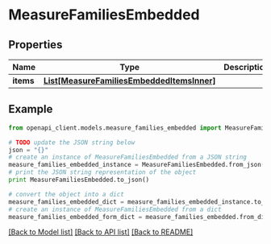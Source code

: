 # MeasureFamiliesEmbedded


## Properties
Name | Type | Description | Notes
------------ | ------------- | ------------- | -------------
**items** | [**List[MeasureFamiliesEmbeddedItemsInner]**](MeasureFamiliesEmbeddedItemsInner.md) |  | [optional] 

## Example

```python
from openapi_client.models.measure_families_embedded import MeasureFamiliesEmbedded

# TODO update the JSON string below
json = "{}"
# create an instance of MeasureFamiliesEmbedded from a JSON string
measure_families_embedded_instance = MeasureFamiliesEmbedded.from_json(json)
# print the JSON string representation of the object
print MeasureFamiliesEmbedded.to_json()

# convert the object into a dict
measure_families_embedded_dict = measure_families_embedded_instance.to_dict()
# create an instance of MeasureFamiliesEmbedded from a dict
measure_families_embedded_form_dict = measure_families_embedded.from_dict(measure_families_embedded_dict)
```
[[Back to Model list]](../README.md#documentation-for-models) [[Back to API list]](../README.md#documentation-for-api-endpoints) [[Back to README]](../README.md)


